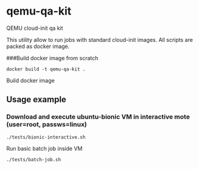 # qemu-qa-kit
QEMU cloud-init qa kit

This utility allow to run jobs with standard cloud-init images. All scripts are packed as docker image.

###Build docker image from scratch
```
docker build -t qemu-qa-kit .
```

Build docker image
## Usage example
### Download and execute ubuntu-bionic VM in interactive mote (user=root, passws=linux)
```
./tests/bionic-interactive.sh
```
Run basic batch job inside VM
```
./tests/batch-job.sh
```
